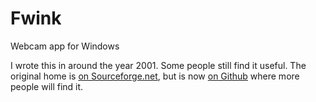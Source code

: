 Fwink
=====

Webcam app for Windows

I wrote this in around the year 2001. Some people still find it useful. The
original home is [on Sourceforge.net](http://sourceforge.net/p/fwink/code/),
but is now [on Github](https://github.com/clundie/fwink/) where more people
will find it.
